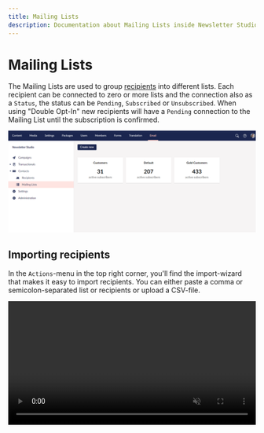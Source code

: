 ```yaml
---
title: Mailing Lists
description: Documentation about Mailing Lists inside Newsletter Studio
---
```

# Mailing Lists
The Mailing Lists are used to group [recipients](../concepts/recipients.md) into different lists. Each recipient can be connected to zero or more lists and the connection also as a `Status`, the status can be `Pending`, `Subscribed` or `Unsubscribed`. When using "Double Opt-In" new recipients will have a `Pending` connection to the Mailing List until the subscription is confirmed.

![email-editor--edit](/media/mailing-lists--overview.png)

## Importing recipients
In the `Actions`-menu in the top right corner, you'll find the import-wizard that makes it easy to import recipients. You can either paste a comma or semicolon-separated list or recipients or upload a CSV-file.

<video src="/media/import-recipients-paste.mp4" autoplay loop muted playsinline width="100%" />

Video showing how to import recipients.

## Double Opt In
The concept of double opt in means that any new recipient would have to confirm the subscription before they are added to any mailing list. When activated the workflow would be:

* A visitor signs up for a mailing list
* A new recipient is added to the mailing list with the status `Pending` to inciate that we're waiting for confirmation.
* A transactional email is sent to the recipient to complete the sign-up. This email contains a confirmation-link.
* When the link is clicked the recipient-status is changed to `Active`.

This feature is configured in the `Settings` for each Workspace like this:

* In tree to the left, click on `Settings`
* Scroll to the "Double opt in"-section and check the "Enable Double-Opt-in"-checkbox. 
* Choose a custom template for the transactional email, or use the default one.
* Enter a URL in the `Confirmation Url` if you want to show a custom landing page when the recipient clicks the confirmation-link in the e-email.
  
After this any new signups via [the frontend api](../develop/front-end-api.md) the frontend api will be using the workflow above to confirm the subscription.